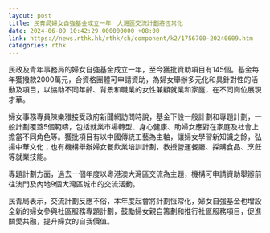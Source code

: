 ```yaml
---
layout: post
title: 民青局婦女自強基金成立一年　大灣區交流計劃將恆常化
date: 2024-06-09 10:42:29.000000000 +08:00
link: https://news.rthk.hk/rthk/ch/component/k2/1756700-20240609.htm
categories: rthk
---
```


民政及青年事務局的婦女自強基金成立一年，至今獲批資助項目有145個。基金每年獲撥款2000萬元，合資格團體可申請資助，為婦女舉辦多元化和具針對性的活動及項目，以協助不同年齡、背景和職業的女性兼顧就業和家庭，在不同崗位展現才華。

婦女事務專員陳樂雅接受政府新聞網訪問時說，基金下設一般計劃和專題計劃，一般計劃覆蓋5個範疇，包括就業市場轉型、身心健康、助婦女應對在家庭及社會上擔當不同角色等。獲批項目有以中國傳統工藝為主軸，讓婦女學習新知識之餘，弘揚中華文化；也有機構舉辦婦女餐飲業培訓計劃，教授營運餐廳、採購食品、烹飪等就業技能。

專題計劃方面，過去一個年度以粵港澳大灣區交流為主題，機構可申請資助舉辦前往澳門及內地9個大灣區城市的交流活動。

民青局表示，交流計劃反應不俗，本年度起會將計劃恆常化，婦女自強基金也增設全新的婦女參與社區服務專題計劃，鼓勵婦女親自籌劃和推行社區服務項目，促進關愛共融，提升婦女的自我價值。

